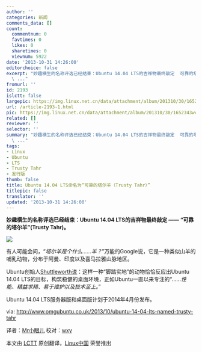 ```yaml
---
author: ''
categories: 新闻
comments_data: []
count:
  commentnum: 0
  favtimes: 0
  likes: 0
  sharetimes: 0
  viewnum: 5922
date: '2013-10-31 14:26:00'
editorchoice: false
excerpt: "妙趣横生的名称评选已经结束：Ubuntu 14.04 LTS的吉祥物最终敲定  可靠的塔尔羊(Trusty Tahr)。\r\n\r\n有人可能会问，塔尔羊是个什么羊？万能的Google说，它是一种类似山羊的哺乳动物，分布于阿曼、印度以及喜马拉雅山脉
  \ ..."
fromurl: ''
id: 2193
islctt: false
largepic: https://img.linux.net.cn/data/attachment/album/201310/30/1652343wc8lw8vlxwxb3jl.jpg
url: /article-2193-1.html
pic: https://img.linux.net.cn/data/attachment/album/201310/30/1652343wc8lw8vlxwxb3jl.jpg.thumb.jpg
related: []
reviewer: ''
selector: ''
summary: "妙趣横生的名称评选已经结束：Ubuntu 14.04 LTS的吉祥物最终敲定  可靠的塔尔羊(Trusty Tahr)。\r\n\r\n有人可能会问，塔尔羊是个什么羊？万能的Google说，它是一种类似山羊的哺乳动物，分布于阿曼、印度以及喜马拉雅山脉
  \ ..."
tags:
- Linux
- Ubuntu
- LTS
- Trusty Tahr
- 发行版
thumb: false
title: Ubuntu 14.04 LTS命名为“可靠的塔尔羊（Trusty Tahr）”
titlepic: false
translator: ''
updated: '2013-10-31 14:26:00'
---
```


**妙趣横生的名称评选已经结束：Ubuntu 14.04 LTS的吉祥物最终敲定 —— “可靠的塔尔羊”(Trusty Tahr)。**


![](https://img.linux.net.cn/data/attachment/album/201310/30/1652343wc8lw8vlxwxb3jl.jpg)


有人可能会问，“*塔尔羊是个什么……羊？*”万能的Google说，它是一种类似山羊的哺乳动物，分布于阿曼、印度以及喜马拉雅山脉地区。


Ubuntu创始人[Shuttleworth说](http://www.markshuttleworth.com/archives/1295)：这样一种“脚踏实地”的动物恰恰反应出Ubuntu 14.04 LTS的目标，构筑稳健的桌面环境，正如Ubuntu一直以来专注的“*……性能、精益求精、易于维护以及技术至上。*”


Ubuntu 14.04 LTS服务器版和桌面版计划于2014年4月份发布。


 


via: <http://www.omgubuntu.co.uk/2013/10/ubuntu-14-04-lts-named-trusty-tahr>


译者：[Mr小眼儿](http://blog.csdn.net/tinyeyeser) 校对：[wxy](https://github.com/wxy)


本文由 [LCTT](https://github.com/LCTT/TranslateProject) 原创翻译，[Linux中国](http://linux.cn/) 荣誉推出